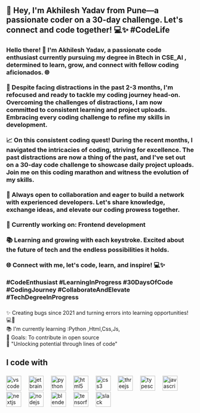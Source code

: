 <h1 align="left"></h1>

###

<h2 align="left">👋 Hey, I'm Akhilesh Yadav from Pune—a passionate coder on a 30-day challenge. Let's connect and code together! 💻✨ #CodeLife</h2>

###

<h3 align="left">Hello there! 👋 I'm Akhilesh Yadav, a passionate code enthusiast currently pursuing my degree in Btech in CSE_AI , determined to learn, grow, and connect with fellow coding aficionados. 🌐<br><br>🔧 Despite facing distractions in the past 2-3 months, I'm refocused and ready to tackle my coding journey head-on. Overcoming the challenges of distractions, I am now committed to consistent learning and project uploads. Embracing every coding challenge to refine my skills in development.<br><br>📈 On this consistent coding quest! During the recent months, I navigated the intricacies of coding, striving for excellence. The past distractions are now a thing of the past, and I've set out on a 30-day code challenge to showcase daily project uploads. Join me on this coding marathon and witness the evolution of my skills.<br><br>🌟 Always open to collaboration and eager to build a network with experienced developers. Let's share knowledge, exchange ideas, and elevate our coding prowess together.<br><br>🚧 Currently working on: Frontend development<br><br>📚 Learning and growing with each keystroke. Excited about the future of tech and the endless possibilities it holds.<br><br>🌐 Connect with me, let's code, learn, and inspire! 💻✨<br><br>#CodeEnthusiast #LearningInProgress #30DaysOfCode #CodingJourney #CollaborateAndElevate #TechDegreeInProgress</h3>

###

<p align="left">✨ Creating bugs since 2021 and turning errors into learning opportunities! 💻🐞<br>📚 I'm currently learning :Python ,Html,Css,Js,<br>🎯 Goals: To contribute in open source<br>🎲 "Unlocking potential through lines of code"</p>

###

<h2 align="left">I code with</h2>

###

<div align="left">
  <img src="https://cdn.jsdelivr.net/gh/devicons/devicon/icons/vscode/vscode-original.svg" height="40" alt="vscode logo"  />
  <img width="12" />
  <img src="https://cdn.jsdelivr.net/gh/devicons/devicon/icons/jetbrains/jetbrains-original.svg" height="40" alt="jetbrains logo"  />
  <img width="12" />
  <img src="https://cdn.jsdelivr.net/gh/devicons/devicon/icons/python/python-original.svg" height="40" alt="python logo"  />
  <img width="12" />
  <img src="https://cdn.jsdelivr.net/gh/devicons/devicon/icons/html5/html5-original.svg" height="40" alt="html5 logo"  />
  <img width="12" />
  <img src="https://cdn.jsdelivr.net/gh/devicons/devicon/icons/css3/css3-original.svg" height="40" alt="css3 logo"  />
  <img width="12" />
  <img src="https://cdn.jsdelivr.net/gh/devicons/devicon/icons/threejs/threejs-original.svg" height="40" alt="threejs logo"  />
  <img width="12" />
  <img src="https://cdn.jsdelivr.net/gh/devicons/devicon/icons/typescript/typescript-original.svg" height="40" alt="typescript logo"  />
  <img width="12" />
  <img src="https://cdn.jsdelivr.net/gh/devicons/devicon/icons/javascript/javascript-original.svg" height="40" alt="javascript logo"  />
  <img width="12" />
  <img src="https://cdn.jsdelivr.net/gh/devicons/devicon/icons/nextjs/nextjs-original.svg" height="40" alt="nextjs logo"  />
  <img width="12" />
  <img src="https://cdn.jsdelivr.net/gh/devicons/devicon/icons/nodejs/nodejs-original.svg" height="40" alt="nodejs logo"  />
  <img width="12" />
  <img src="https://cdn.jsdelivr.net/gh/devicons/devicon/icons/blender/blender-original.svg" height="40" alt="blender logo"  />
  <img width="12" />
  <img src="https://cdn.jsdelivr.net/gh/devicons/devicon/icons/tensorflow/tensorflow-original.svg" height="40" alt="tensorflow logo"  />
  <img width="12" />
  <img src="https://cdn.jsdelivr.net/gh/devicons/devicon/icons/slack/slack-original.svg" height="40" alt="slack logo"  />
</div>

###
